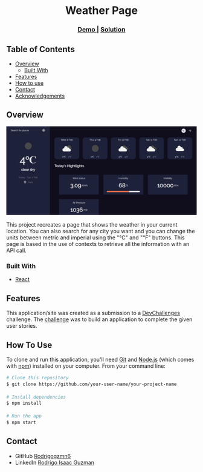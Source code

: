 <h1 align="center">Weather Page</h1>

<div align="center">
  <h3>
    <a href="https://rodrigogzmn6-weather-page.netlify.app/">
      Demo
    </a>
    <span> | </span>
    <a href="https://github.com/Rodrigogzmn6/weather_page">
      Solution
    </a>
  </h3>
</div>

<!-- TABLE OF CONTENTS -->

## Table of Contents

- [Overview](#overview)
  - [Built With](#built-with)
- [Features](#features)
- [How to use](#how-to-use)
- [Contact](#contact)
- [Acknowledgements](#acknowledgements)

<!-- OVERVIEW -->

## Overview

![screenshot](screenshots/page_screen.jpg)

This project recreates a page that shows the weather in your current location. You can also search for any city you want and you can change the units between metric and imperial using the "℃" and "℉" buttons.
This page is based in the use of contexts to retrieve all the information with an API call.

### Built With

<!-- This section should list any major frameworks that you built your project using. Here are a few examples.-->

- [React](https://reactjs.org/)

## Features

<!-- List the features of your application or follow the template. Don't share the figma file here :) -->

This application/site was created as a submission to a [DevChallenges](https://devchallenges.io/challenges) challenge. The [challenge](https://devchallenges.io/challenges/mM1UIenRhK808W8qmLWv) was to build an application to complete the given user stories.

## How To Use

<!-- Example: -->

To clone and run this application, you'll need [Git](https://git-scm.com) and [Node.js](https://nodejs.org/en/download/) (which comes with [npm](http://npmjs.com)) installed on your computer. From your command line:

```bash
# Clone this repository
$ git clone https://github.com/your-user-name/your-project-name

# Install dependencies
$ npm install

# Run the app
$ npm start
```

## Contact

- GitHub [Rodrigogzmn6](https://github.com/Rodrigogzmn6)
- LinkedIn [Rodrigo Isaac Guzman](https://www.linkedin.com/in/rodrigo-isaac-guzm%C3%A1n-99951418a/)
